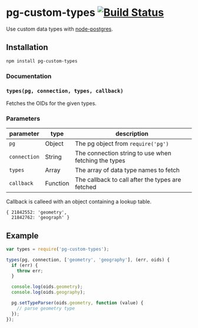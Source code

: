 # pg-custom-types [![Build Status](https://travis-ci.org/zhm/pg-custom-types.svg?branch=master)](https://travis-ci.org/zhm/pg-custom-types)

Use custom data types with [node-postgres](https://github.com/brianc/node-postgres).

## Installation

```sh
npm install pg-custom-types
```

### Documentation

### `types(pg, connection, types, callback)`

Fetches the OIDs for the given types.

### Parameters

| parameter       | type               | description                                               |
| --------------- | ------------------ | --------------------------------------------------------- |
| `pg`            | Object             | The pg object from `require('pg')`                        |
| `connection`    | String             | The connection string to use when fetching the types      |
| `types`         | Array              | The array of data type names to fetch                     |
| `callback`      | Function           | The callback to call after the types are fetched          |

Callback is calleed with an object containing a lookup table.

```
{ 21842552: 'geometry',
  21842762: 'geograph' }
```

## Example

```js
var types = require('pg-custom-types');

types(pg, connection, ['geometry', 'geography'], (err, oids) {
  if (err) {
    throw err;
  }

  console.log(oids.geometry);
  console.log(oids.geography);

  pg.setTypeParser(oids.geometry, function (value) {
    // parse geometry type
  });
});
```
